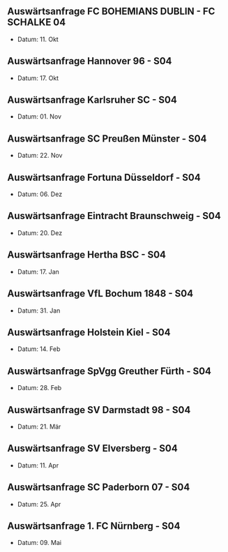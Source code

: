 
## Auswärtsanfrage FC BOHEMIANS DUBLIN - FC SCHALKE 04
- Datum: 11. Okt
## Auswärtsanfrage Hannover 96 - S04
- Datum: 17. Okt
## Auswärtsanfrage Karlsruher SC - S04
- Datum: 01. Nov
## Auswärtsanfrage SC Preußen Münster - S04
- Datum: 22. Nov
## Auswärtsanfrage Fortuna Düsseldorf - S04 
- Datum: 06. Dez
## Auswärtsanfrage Eintracht Braunschweig - S04
- Datum: 20. Dez
## Auswärtsanfrage Hertha BSC - S04
- Datum: 17. Jan
## Auswärtsanfrage VfL Bochum 1848 - S04
- Datum: 31. Jan
## Auswärtsanfrage Holstein Kiel - S04
- Datum: 14. Feb
## Auswärtsanfrage SpVgg Greuther Fürth - S04
- Datum: 28. Feb
## Auswärtsanfrage SV Darmstadt 98 - S04
- Datum: 21. Mär
## Auswärtsanfrage SV Elversberg - S04
- Datum: 11. Apr
## Auswärtsanfrage SC Paderborn 07 - S04 
- Datum: 25. Apr
## Auswärtsanfrage 1. FC Nürnberg - S04
- Datum: 09. Mai